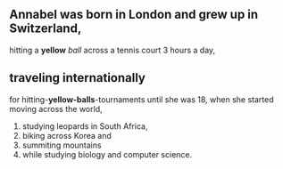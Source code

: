## Annabel was born in London and grew up in Switzerland, 
hitting a __yellow__ *ball* across a tennis court 3 hours a day, 
## traveling internationally
for hitting-__yellow-balls__-tournaments until she was 18, when she started moving
across the world, 
1. studying leopards in South Africa,
2. biking across Korea and
3. summiting mountains
4. while studying biology and computer science.
